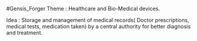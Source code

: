  #Gensis_Forger
 Theme : Healthcare and Bio-Medical devices.

 Idea : Storage and management of medical records( Doctor prescriptions, medical tests, medication taken) by a central authority for better diagnosis and treatment.
 